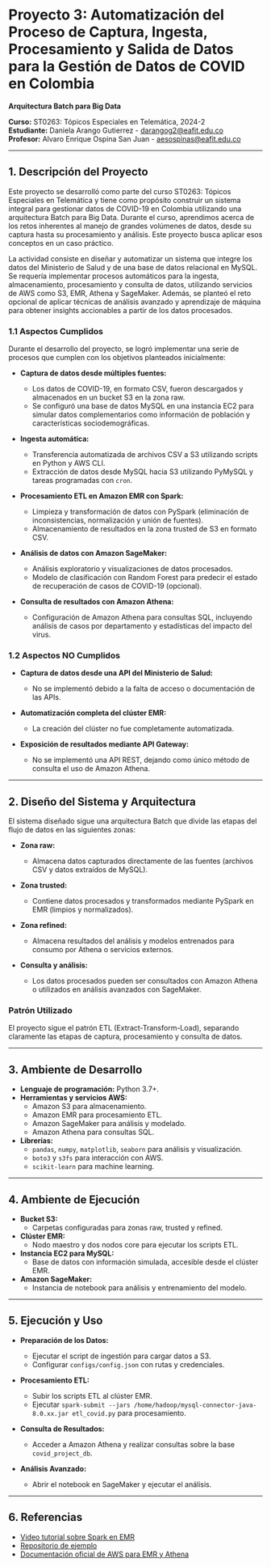 # Proyecto 3: Automatización del Proceso de Captura, Ingesta, Procesamiento y Salida de Datos para la Gestión de Datos de COVID en Colombia  
**Arquitectura Batch para Big Data**  

**Curso:** ST0263: Tópicos Especiales en Telemática, 2024-2  
**Estudiante:** Daniela Arango Gutierrez - darangog2@eafit.edu.co  
**Profesor:** Alvaro Enrique Ospina San Juan - aesospinas@eafit.edu.co  

---

## 1. Descripción del Proyecto  
Este proyecto se desarrolló como parte del curso ST0263: Tópicos Especiales en Telemática y tiene como propósito construir un sistema integral para gestionar datos de COVID-19 en Colombia utilizando una arquitectura Batch para Big Data. Durante el curso, aprendimos acerca de los retos inherentes al manejo de grandes volúmenes de datos, desde su captura hasta su procesamiento y análisis. Este proyecto busca aplicar esos conceptos en un caso práctico.

La actividad consiste en diseñar y automatizar un sistema que integre los datos del Ministerio de Salud y de una base de datos relacional en MySQL. Se requería implementar procesos automáticos para la ingesta, almacenamiento, procesamiento y consulta de datos, utilizando servicios de AWS como S3, EMR, Athena y SageMaker. Además, se planteó el reto opcional de aplicar técnicas de análisis avanzado y aprendizaje de máquina para obtener insights accionables a partir de los datos procesados.

### 1.1 Aspectos Cumplidos  
Durante el desarrollo del proyecto, se logró implementar una serie de procesos que cumplen con los objetivos planteados inicialmente:  

- **Captura de datos desde múltiples fuentes:**  
  - Los datos de COVID-19, en formato CSV, fueron descargados y almacenados en un bucket S3 en la zona raw.  
  - Se configuró una base de datos MySQL en una instancia EC2 para simular datos complementarios como información de población y características sociodemográficas.  

- **Ingesta automática:**  
  - Transferencia automatizada de archivos CSV a S3 utilizando scripts en Python y AWS CLI.  
  - Extracción de datos desde MySQL hacia S3 utilizando PyMySQL y tareas programadas con `cron`.  

- **Procesamiento ETL en Amazon EMR con Spark:**  
  - Limpieza y transformación de datos con PySpark (eliminación de inconsistencias, normalización y unión de fuentes).  
  - Almacenamiento de resultados en la zona trusted de S3 en formato CSV.  

- **Análisis de datos con Amazon SageMaker:**  
  - Análisis exploratorio y visualizaciones de datos procesados.  
  - Modelo de clasificación con Random Forest para predecir el estado de recuperación de casos de COVID-19 (opcional).  

- **Consulta de resultados con Amazon Athena:**  
  - Configuración de Amazon Athena para consultas SQL, incluyendo análisis de casos por departamento y estadísticas del impacto del virus.  

### 1.2 Aspectos NO Cumplidos  
- **Captura de datos desde una API del Ministerio de Salud:**  
  - No se implementó debido a la falta de acceso o documentación de las APIs.  

- **Automatización completa del clúster EMR:**  
  - La creación del clúster no fue completamente automatizada.  

- **Exposición de resultados mediante API Gateway:**  
  - No se implementó una API REST, dejando como único método de consulta el uso de Amazon Athena.  

---

## 2. Diseño del Sistema y Arquitectura  
El sistema diseñado sigue una arquitectura Batch que divide las etapas del flujo de datos en las siguientes zonas:  

- **Zona raw:**  
  - Almacena datos capturados directamente de las fuentes (archivos CSV y datos extraídos de MySQL).  

- **Zona trusted:**  
  - Contiene datos procesados y transformados mediante PySpark en EMR (limpios y normalizados).  

- **Zona refined:**  
  - Almacena resultados del análisis y modelos entrenados para consumo por Athena o servicios externos.  

- **Consulta y análisis:**  
  - Los datos procesados pueden ser consultados con Amazon Athena o utilizados en análisis avanzados con SageMaker.  

### Patrón Utilizado  
El proyecto sigue el patrón ETL (Extract-Transform-Load), separando claramente las etapas de captura, procesamiento y consulta de datos.  

---

## 3. Ambiente de Desarrollo  
- **Lenguaje de programación:** Python 3.7+.  
- **Herramientas y servicios AWS:**  
  - Amazon S3 para almacenamiento.  
  - Amazon EMR para procesamiento ETL.  
  - Amazon SageMaker para análisis y modelado.  
  - Amazon Athena para consultas SQL.  
- **Librerías:**  
  - `pandas`, `numpy`, `matplotlib`, `seaborn` para análisis y visualización.  
  - `boto3` y `s3fs` para interacción con AWS.  
  - `scikit-learn` para machine learning.  

---

## 4. Ambiente de Ejecución  
- **Bucket S3:**  
  - Carpetas configuradas para zonas raw, trusted y refined.  
- **Clúster EMR:**  
  - Nodo maestro y dos nodos core para ejecutar los scripts ETL.  
- **Instancia EC2 para MySQL:**  
  - Base de datos con información simulada, accesible desde el clúster EMR.  
- **Amazon SageMaker:**  
  - Instancia de notebook para análisis y entrenamiento del modelo.  

---

## 5. Ejecución y Uso  

- **Preparación de los Datos:**  
  - Ejecutar el script de ingestión para cargar datos a S3.  
  - Configurar `configs/config.json` con rutas y credenciales.  

- **Procesamiento ETL:**  
  - Subir los scripts ETL al clúster EMR.  
  - Ejecutar `spark-submit --jars /home/hadoop/mysql-connector-java-8.0.xx.jar etl_covid.py` para procesamiento.  

- **Consulta de Resultados:**  
  - Acceder a Amazon Athena y realizar consultas sobre la base `covid_project_db`.  

- **Análisis Avanzado:**  
  - Abrir el notebook en SageMaker y ejecutar el análisis.  

---

## 6. Referencias  

- [Video tutorial sobre Spark en EMR](https://youtu.be/ZFns7fvBCH4)  
- [Repositorio de ejemplo](https://github.com/airscholar/EMR-for-data-engineers)  
- [Documentación oficial de AWS para EMR y Athena](https://docs.aws.amazon.com/)  
